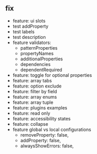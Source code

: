 ## fix

- feature: ui slots
- test addProperty
- test labels
- test description
- feature validators: 
    - patternProperties
    - propertyNames
    - additionalProperties
    - dependencies 
    - dependentRequired 
- feature: toggle for optional properties
- feature: array tabs
- feature: option exclude
- feature: filter by field
- feature: array enums
- feature: array tuple 
- feature: plugins examples
- feature: read only
- feature: accessibility states
- feature: collapse
- feature global vs local configurations
    - removeProperty: false,
    - addProperty: false,
    - alwaysShowErrors: false,
